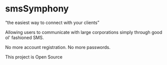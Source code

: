 # smsSymphony
“the easiest way to connect with your clients”

Allowing users to communicate with large corporations simply through good ol' fashioned SMS. 

No more account registration. No more passwords. 


This project is Open Source
